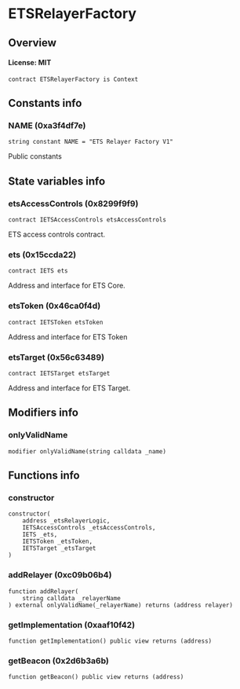 # ETSRelayerFactory

## Overview

#### License: MIT

```solidity
contract ETSRelayerFactory is Context
```


## Constants info

### NAME (0xa3f4df7e)

```solidity
string constant NAME = "ETS Relayer Factory V1"
```

Public constants
## State variables info

### etsAccessControls (0x8299f9f9)

```solidity
contract IETSAccessControls etsAccessControls
```

ETS access controls contract.
### ets (0x15ccda22)

```solidity
contract IETS ets
```

Address and interface for ETS Core.
### etsToken (0x46ca0f4d)

```solidity
contract IETSToken etsToken
```

Address and interface for ETS Token
### etsTarget (0x56c63489)

```solidity
contract IETSTarget etsTarget
```

Address and interface for ETS Target.
## Modifiers info

### onlyValidName

```solidity
modifier onlyValidName(string calldata _name)
```


## Functions info

### constructor

```solidity
constructor(
    address _etsRelayerLogic,
    IETSAccessControls _etsAccessControls,
    IETS _ets,
    IETSToken _etsToken,
    IETSTarget _etsTarget
)
```


### addRelayer (0xc09b06b4)

```solidity
function addRelayer(
    string calldata _relayerName
) external onlyValidName(_relayerName) returns (address relayer)
```


### getImplementation (0xaaf10f42)

```solidity
function getImplementation() public view returns (address)
```


### getBeacon (0x2d6b3a6b)

```solidity
function getBeacon() public view returns (address)
```

